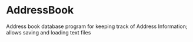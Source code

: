 AddressBook
===========

Address book database program for keeping track of Address Information; allows saving and loading text files